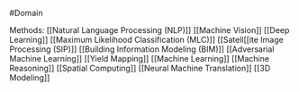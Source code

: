 #Domain 

Methods:
[[Natural Language Processing (NLP)]]
[[Machine Vision]]
[[Deep Learning]]
[[Maximum Likelihood Classification (MLC)]]
[[Satell[[ite Image Processing (SIP)]]
[[Building Information Modeling (BIM)]]
[[Adversarial Machine Learning]]
[[Yield Mapping]]
[[Machine Learning]]
[[Machine Reasoning]]
[[Spatial Computing]]
[[Neural Machine Translation]]
[[3D Modeling]]

